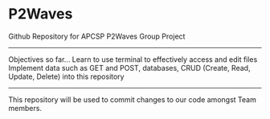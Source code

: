 # P2Waves
Github Repository for APCSP P2Waves Group Project
_________________________________________________
Objectives so far...
Learn to use terminal to effectively access and edit files
Implement data such as GET and POST, databases, CRUD (Create, Read, Update, Delete) into this repository
_________________________________________________

This repository will be used to commit changes to our code amongst Team members.
